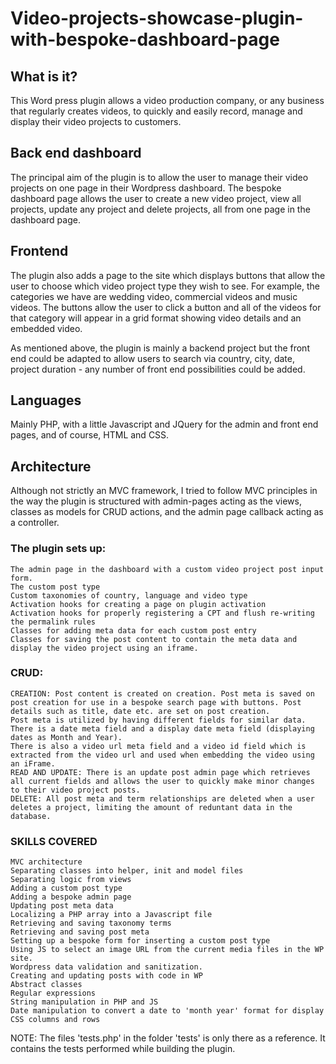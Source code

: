 # Video-projects-showcase-plugin-with-bespoke-dashboard-page

## What is it?
This Word press plugin allows a video production company, or any business that regularly creates videos, to quickly and easily record, manage and display their video projects to customers.

## Back end dashboard
The principal aim of the plugin is to allow the user to manage their video projects on one page in their Wordpress dashboard.
The bespoke dashboard page allows the user to create a new video project, view all projects, update any project and delete projects, all from one page in the dashboard page.

## Frontend
The plugin also adds a page to the site which displays buttons that allow the user to choose which video project type they wish to see.  For example, the categories we have are wedding video, commercial videos and music videos. The buttons allow the user to click a button and all of the videos for that category will appear in a grid format showing video details and an embedded video.

As mentioned above, the plugin is mainly a backend project but the front end could be adapted to allow users to search via country, city, date, project duration - any number of front end possibilities could be added.

## Languages
Mainly PHP, with a little Javascript and JQuery for the admin and front end pages, and of course, HTML and CSS.

## Architecture
Although not strictly an MVC framework, I tried to follow MVC principles in the way the plugin is structured with admin-pages acting as the views, classes as models for CRUD actions, and the admin page callback acting as a controller.


### The plugin sets up:

    The admin page in the dashboard with a custom video project post input form.
    The custom post type
    Custom taxonomies of country, language and video type
    Activation hooks for creating a page on plugin activation
    Activation hooks for properly registering a CPT and flush re-writing the permalink rules
    Classes for adding meta data for each custom post entry
    Classes for saving the post content to contain the meta data and display the video project using an iframe.

### CRUD:

    CREATION: Post content is created on creation. Post meta is saved on post creation for use in a bespoke search page with buttons. Post details such as title, date etc. are set on post creation.
    Post meta is utilized by having different fields for similar data.  There is a date meta field and a display date meta field (displaying dates as Month and Year).
    There is also a video url meta field and a video id field which is extracted from the video url and used when embedding the video using an iFrame.
    READ AND UPDATE: There is an update post admin page which retrieves all current fields and allows the user to quickly make minor changes to their video project posts.
    DELETE: All post meta and term relationships are deleted when a user deletes a project, limiting the amount of reduntant data in the database.

### SKILLS COVERED

    MVC architecture
    Separating classes into helper, init and model files
    Separating logic from views 
    Adding a custom post type
    Adding a bespoke admin page
    Updating post meta data
    Localizing a PHP array into a Javascript file
    Retrieving and saving taxonomy terms
    Retrieving and saving post meta
    Setting up a bespoke form for inserting a custom post type
    Using JS to select an image URL from the current media files in the WP site.
    Wordpress data validation and sanitization.
    Creating and updating posts with code in WP
    Abstract classes
    Regular expressions
    String manipulation in PHP and JS
    Date manipulation to convert a date to 'month year' format for display
    CSS columns and rows

NOTE: The files 'tests.php' in the folder 'tests' is only there as a reference. It contains the tests performed while building the plugin.

